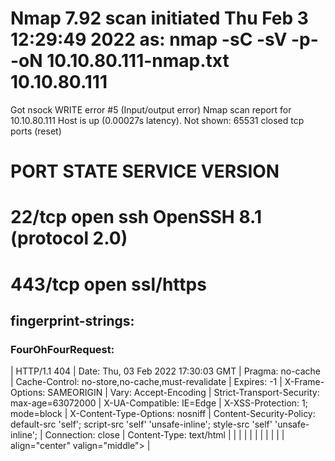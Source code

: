 # Nmap 7.92 scan initiated Thu Feb  3 12:29:49 2022 as: nmap -sC -sV -p- -oN 10.10.80.111-nmap.txt 10.10.80.111
Got nsock WRITE error #5 (Input/output error)
Nmap scan report for 10.10.80.111
Host is up (0.00027s latency).
Not shown: 65531 closed tcp ports (reset)

# PORT      STATE SERVICE     VERSION
# 22/tcp    open  ssh         OpenSSH 8.1 (protocol 2.0)

# 443/tcp   open  ssl/https
## fingerprint-strings: 
### FourOhFourRequest: 
|     HTTP/1.1 404 
|     Date: Thu, 03 Feb 2022 17:30:03 GMT
|     Pragma: no-cache
|     Cache-Control: no-store,no-cache,must-revalidate
|     Expires: -1
|     X-Frame-Options: SAMEORIGIN
|     Vary: Accept-Encoding
|     Strict-Transport-Security: max-age=63072000
|     X-UA-Compatible: IE=Edge
|     X-XSS-Protection: 1; mode=block
|     X-Content-Type-Options: nosniff
|     Content-Security-Policy: default-src 'self'; script-src 'self' 'unsafe-inline'; style-src 'self' 'unsafe-inline';
|     Connection: close
|     Content-Type: text/html
|     <html>
|     <head>
|     <title>Error
|     </title>
|     <meta http-equiv="Content-Type" content="text/html; charset=UTF-8">
|     <meta http-equiv="Pragma" content="no-cache">
|     <link href="/resource/style/style.css" rel="stylesheet" type="text/css">
|     </head>
|     <body class="errbody">
|     <table border="0" cellpadding="0" cellspacing="0" width="100%" height="100%">
|     <tr>
|     align="center" valign="middle">
|     <table border="0" class="dlgClass">
### GetRequest: 
|     HTTP/1.1 200 OK
|     Date: Thu, 03 Feb 2022 17:30:03 GMT
|     X-Frame-Options: SAMEORIGIN
|     Last-Modified: Tue, 01 Jun 2021 01:01:55 GMT
|     ETag: "59-5c3a9e35d86c0"
|     Accept-Ranges: bytes
|     Content-Length: 89
|     Vary: Accept-Encoding
|     Strict-Transport-Security: max-age=63072000
|     X-UA-Compatible: IE=Edge
|     X-XSS-Protection: 1; mode=block
|     X-Content-Type-Options: nosniff
|     Content-Security-Policy: default-src 'none'; script-src 'sha256-PoMasaLzN2PWG4ByL9UkAULQUkNpN9b1gLHfuQHsYhM=';
|     Connection: close
|     Content-Type: text/html
|     <html><body><script>top.location='/p/login/'+top.location.search;</script></body></html>
### HTTPOptions: 
|     HTTP/1.1 200 OK
|     Date: Thu, 03 Feb 2022 17:30:03 GMT
|     X-Frame-Options: SAMEORIGIN
|     Allow: GET,POST,OPTIONS,HEAD
|     Strict-Transport-Security: max-age=63072000
|     X-UA-Compatible: IE=Edge
|     X-XSS-Protection: 1; mode=block
|     X-Content-Type-Options: nosniff
|     Content-Security-Policy: default-src 'none'; script-src 'sha256-PoMasaLzN2PWG4ByL9UkAULQUkNpN9b1gLHfuQHsYhM=';
|     Content-Length: 0
|     Connection: close
|     Content-Type: text/html
## http-title: Site doesn't have a title (text/html).
## http-favicon: Fortinet
## ssl-cert: Subject: commonName=FAZ-VMTM21013541/organizationName=Fortinet/stateOrProvinceName=California/countryName=US
## Not valid before: 2021-10-12T12:33:15
## Not valid after:  2038-01-01T23:59:59
## ssl-date: TLS randomness does not represent time
## tls-alpn: 
|   http/1.1

# 514/tcp   open  ssl/shell?
| ssl-cert: Subject: commonName=FAZ-VMTM21013541/organizationName=Fortinet/stateOrProvinceName=California/countryName=US
| Not valid before: 2021-10-12T12:28:40
| Not valid after:  2038-01-19T03:14:07
| ssl-date: TLS randomness does not represent time

# 26443/tcp open  ssl/unknown
## fingerprint-strings: 
|   GetRequest, HTTPOptions: 
|     HTTP/1.1 503 Service Unavailable
|     Date: Thu, 03 Feb 2022 17:30:13 GMT
|     X-Frame-Options: SAMEORIGIN
|     Content-Length: 428
|     Connection: close
|     Content-Type: text/html; charset=iso-8859-1
|     <!DOCTYPE HTML PUBLIC "-//IETF//DTD HTML 2.0//EN">
|     <html><head>
|     <title>503 Service Unavailable</title>
|     </head><body>
|     <h1>Service Unavailable</h1>
|     <p>The server is temporarily unable to service your
|     request due to maintenance downtime or capacity
|     problems. Please try again later.</p>
|     <p>Additionally, a 503 Service Unavailable
|     error was encountered while trying to use an ErrorDocument to handle the request.</p>
|     </body></html>
### RTSPRequest: 
|     HTTP/1.1 400 Bad Request
|     Date: Thu, 03 Feb 2022 17:30:13 GMT
|     X-Frame-Options: SAMEORIGIN
|     Content-Length: 347
|     Connection: close
|     Content-Type: text/html; charset=iso-8859-1
|     <!DOCTYPE HTML PUBLIC "-//IETF//DTD HTML 2.0//EN">
|     <html><head>
|     <title>400 Bad Request</title>
|     </head><body>
|     <h1>Bad Request</h1>
|     <p>Your browser sent a request that this server could not understand.<br />
|     </p>
|     <p>Additionally, a 400 Bad Request
|     error was encountered while trying to use an ErrorDocument to handle the request.</p>
|     </body></html>
## ssl-cert: Subject: commonName=FAZ-VMTM21013541/organizationName=Fortinet/stateOrProvinceName=California/countryName=US
## Not valid before: 2021-10-12T12:33:15
## Not valid after:  2038-01-01T23:59:59
## ssl-date: TLS randomness does not represent time
## tls-alpn: 
|   http/1.1

# MAC Address: 00:0C:29:14:FC:B0 (VMware)

Service detection performed. Please report any incorrect results at https://nmap.org/submit/ .
# Nmap done at Thu Feb  3 12:32:30 2022 -- 1 IP address (1 host up) scanned in 160.85 seconds